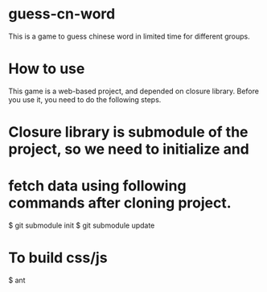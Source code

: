 guess-cn-word
=============

This is a game to guess chinese word in limited time for different groups.


How to use
=============

This game is a web-based project, and depended on closure library. Before you
use it, you need to do the following steps.

# Closure library is submodule of the project, so we need to initialize and
# fetch data using following commands after cloning project.
$ git submodule init
$ git submodule update

# To build css/js
$ ant

